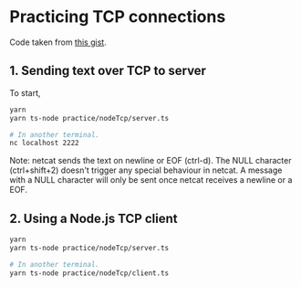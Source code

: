 # Practicing TCP connections

Code taken from [this gist][1].

## 1. Sending text over TCP to server

To start, 

```bash
yarn
yarn ts-node practice/nodeTcp/server.ts

# In another terminal.
nc localhost 2222
```

Note: netcat sends the text on newline or EOF (ctrl-d). The NULL character (ctrl+shift+2) doesn't trigger any special behaviour in netcat. A message with a NULL character will only be sent once netcat receives a newline or a EOF.

## 2. Using a Node.js TCP client

```bash
yarn
yarn ts-node practice/nodeTcp/server.ts

# In another terminal.
yarn ts-node practice/nodeTcp/client.ts
```


[1]: https://gist.github.com/sid24rane/2b10b8f4b2f814bd0851d861d3515a10